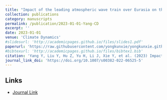 ```yaml
---
title: "Impact of the leading atmospheric wave train over Eurasia on the climate variability over the Tibetan Plateau during early spring"
collection: publications
category: manuscripts
permalink: /publication/2023-01-01-Yang-CD
excerpt: ''
date: 2023-01-01
venue: 'Climate Dynamics'
#slidesurl: 'http://academicpages.github.io/files/slides1.pdf'
paperurl: 'https://raw.githubusercontent.com/yongkunxie/yongkunxie.github.io/main/files/2023-01-01-Yang-CD.pdf'
#bibtexurl: 'http://academicpages.github.io/files/bibtex1.bib'
citation: 'Yang Y, Liu Y, Hu Z, Yu H, Li J, Xie Y, et al. (2023) Impact of the leading atmospheric wave train over Eurasia on the climate variability over the Tibetan Plateau during early spring. Climate Dynamics, 60, 3885–3900'
journal_link_doi: 'https://doi.org/10.1007/s00382-022-06525-5'
---
```

<!-- 在页面内容中添加链接显示 -->
<h2>Links</h2>
<ul>
    <li><a href="{{ page.journal_link_doi }}">Journal Link</a></li>
</ul>
